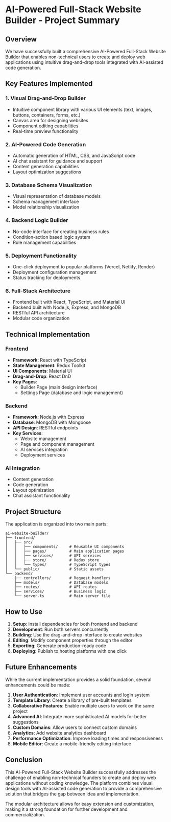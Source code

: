 # AI-Powered Full-Stack Website Builder - Project Summary

## Overview

We have successfully built a comprehensive AI-Powered Full-Stack Website Builder that enables non-technical users to create and deploy web applications using intuitive drag-and-drop tools integrated with AI-assisted code generation.

## Key Features Implemented

### 1. Visual Drag-and-Drop Builder
- Intuitive component library with various UI elements (text, images, buttons, containers, forms, etc.)
- Canvas area for designing websites
- Component editing capabilities
- Real-time preview functionality

### 2. AI-Powered Code Generation
- Automatic generation of HTML, CSS, and JavaScript code
- AI chat assistant for guidance and support
- Content generation capabilities
- Layout optimization suggestions

### 3. Database Schema Visualization
- Visual representation of database models
- Schema management interface
- Model relationship visualization

### 4. Backend Logic Builder
- No-code interface for creating business rules
- Condition-action based logic system
- Rule management capabilities

### 5. Deployment Functionality
- One-click deployment to popular platforms (Vercel, Netlify, Render)
- Deployment configuration management
- Status tracking for deployments

### 6. Full-Stack Architecture
- Frontend built with React, TypeScript, and Material UI
- Backend built with Node.js, Express, and MongoDB
- RESTful API architecture
- Modular code organization

## Technical Implementation

### Frontend
- **Framework**: React with TypeScript
- **State Management**: Redux Toolkit
- **UI Components**: Material UI
- **Drag-and-Drop**: React DnD
- **Key Pages**: 
  - Builder Page (main design interface)
  - Settings Page (database and logic management)

### Backend
- **Framework**: Node.js with Express
- **Database**: MongoDB with Mongoose
- **API Design**: RESTful endpoints
- **Key Services**:
  - Website management
  - Page and component management
  - AI services integration
  - Deployment services

### AI Integration
- Content generation
- Code generation
- Layout optimization
- Chat assistant functionality

## Project Structure

The application is organized into two main parts:

```
ai-website-builder/
├── frontend/
│   ├── src/
│   │   ├── components/     # Reusable UI components
│   │   ├── pages/          # Main application pages
│   │   ├── services/       # API services
│   │   ├── store/          # Redux store
│   │   └── types/          # TypeScript types
│   └── public/             # Static assets
└── backend/
    ├── controllers/        # Request handlers
    ├── models/             # Database models
    ├── routes/             # API routes
    ├── services/           # Business logic
    └── server.ts           # Main server file
```

## How to Use

1. **Setup**: Install dependencies for both frontend and backend
2. **Development**: Run both servers concurrently
3. **Building**: Use the drag-and-drop interface to create websites
4. **Editing**: Modify component properties through the editor
5. **Exporting**: Generate production-ready code
6. **Deploying**: Publish to hosting platforms with one click

## Future Enhancements

While the current implementation provides a solid foundation, several enhancements could be made:

1. **User Authentication**: Implement user accounts and login system
2. **Template Library**: Create a library of pre-built templates
3. **Collaborative Features**: Enable multiple users to work on the same project
4. **Advanced AI**: Integrate more sophisticated AI models for better suggestions
5. **Custom Domains**: Allow users to connect custom domains
6. **Analytics**: Add website analytics dashboard
7. **Performance Optimization**: Improve loading times and responsiveness
8. **Mobile Editor**: Create a mobile-friendly editing interface

## Conclusion

This AI-Powered Full-Stack Website Builder successfully addresses the challenge of enabling non-technical founders to create and deploy web applications without coding knowledge. The platform combines visual design tools with AI-assisted code generation to provide a comprehensive solution that bridges the gap between idea and implementation.

The modular architecture allows for easy extension and customization, making it a strong foundation for further development and commercialization.
